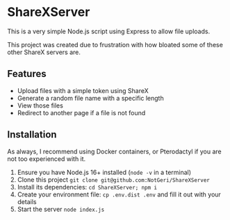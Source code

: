 # ShareXServer
This is a very simple Node.js script using Express to allow file uploads.

This project was created due to frustration with how bloated some of these other ShareX servers are.

## Features
- Upload files with a simple token using ShareX
- Generate a random file name with a specific length
- View those files
- Redirect to another page if a file is not found

## Installation
As always, I recommend using Docker containers, or Pterodactyl if you are not too experienced with it.

1. Ensure you have Node.js 16+ installed (`node -v` in a terminal)
2. Clone this project `git clone git@github.com:NotGeri/ShareXServer`
3. Install its dependencies: `cd ShareXServer; npm i`
4. Create your environment file: `cp .env.dist .env` and fill it out with your details
5. Start the server `node index.js`
